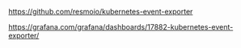 https://github.com/resmoio/kubernetes-event-exporter

https://grafana.com/grafana/dashboards/17882-kubernetes-event-exporter/
